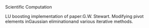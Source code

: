 Scientific Computation

LU boosting implementation of paper:G.W. Stewart. Modifying pivot elements inGaussian eliminationand various iterative methods.